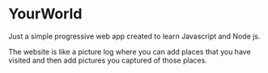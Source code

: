 # YourWorld
Just a simple progressive web app created to learn Javascript and Node js.

The website is like a picture log where you can add places that you have visited and then add pictures you captured of those places.